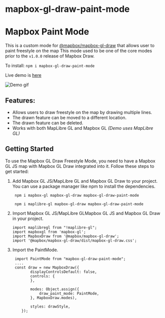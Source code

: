 # mapbox-gl-draw-paint-mode

# Mapbox Paint Mode

This is a custom mode for [@mapbox/mapbox-gl-draw]() that allows user to paint freestyle on the map
This mode used to be one of the core modes prior to the `v1.0.0` release of Mapbox Draw.

To install:
`npm i mapbox-gl-draw-paint-mode`

Live demo is [here](mapbox-gl-draw-paint-mode.vercel.app)

![Demo gif](docs/PaintModeDemo.gif)

## Features:

- Allows users to draw freestyle on the map by drawing multiple lines.
- The drawn feature can be moved to a different location.
- The drawn feature can be deleted.
- Works with both MapLibre GL and Mapbox GL _(Demo uses MapLibre GL)_

## Getting Started

To use the Mapbox GL Draw Freestyle Mode, you need to have a Mapbox GL JS map with Mapbox GL Draw integrated into it. Follow these steps to get started:

1. Add Mapbox GL JS/MapLibre GL and Mapbox GL Draw to your project. You can use a package manager like npm to install the dependencies.

   ` npm i mapbox-gl mapbox-gl-draw mapbox-gl-draw-paint-mode`

   ` npm i maplibre-gl mapbox-gl-draw mapbox-gl-draw-paint-mode`

2. Import Mapbox GL JS/MapLibre GLMapbox GL JS and Mapbox GL Draw in your project.

   ```
   import maplibregl from "!maplibre-gl";
   import mapboxgl from 'mapbox-gl';
   import MapboxDraw from '@mapbox/mapbox-gl-draw';
   import '@mapbox/mapbox-gl-draw/dist/mapbox-gl-draw.css';
   ```

3. Import the PaintMode.

   ```
    import PaintMode from "mapbox-gl-draw-paint-mode";
    ....
    const draw = new MapboxDraw({
           displayControlsDefault: false,
           controls: {
           },

           modes: Object.assign({
               draw_paint_mode: PaintMode,
           }, MapboxDraw.modes),

           styles: drawStyle,
       });
   ```
